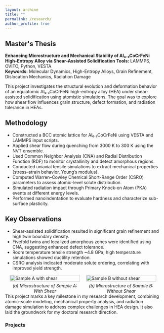 ```yaml
---
layout: archive
title: ""
permalink: /research/
author_profile: true
---
```

## Master's Thesis
**Enhancing Microstructure and Mechanical Stability of Al₀.₃CoCrFeNi High-Entropy Alloy via Shear-Assisted Solidification**
**Tools:** LAMMPS, OVITO, Python, VESTA  
**Keywords:** Molecular Dynamics, High-Entropy Alloys, Grain Refinement, Dislocation Mechanics, Radiation Damage

This project investigates the structural evolution and deformation behavior of an equiatomic Al₀.₃CoCrFeNi high-entropy alloy (HEA) under shear-assisted solidification using atomistic simulations. The goal was to explore how shear flow influences grain structure, defect formation, and radiation tolerance in HEAs. 
## Methodology
- Constructed a BCC atomic lattice for Al₀.₃CoCrFeNi using VESTA and LAMMPS input scripts.  
- Applied shear flow during quenching from 3000 K to 300 K using the NVT ensemble.  
- Used Common Neighbor Analysis (CNA) and Radial Distribution Function (RDF) to monitor crystallinity and detect amorphous regions.  
- Conducted uniaxial tensile simulations to extract mechanical properties (stress–strain behavior, Young’s modulus).  
- Computed Warren–Cowley Chemical Short-Range Order (CSRO) parameters to assess atomic-level solute distribution.  
- Simulated radiation impact through Primary Knock-on Atom (PKA) events at different energy levels.  
- Performed nanoindentation to evaluate hardness and characterize sub-surface plasticity. 

## Key Observations 
- Shear-assisted solidification resulted in significant grain refinement and high twin boundary density.  
- Fivefold twins and localized amorphous zones were identified using CNA, suggesting enhanced defect tolerance.  
- Room temperature tensile strength ~4.8 GPa; high temperature simulations showed ductility retention.  
- CSRO analysis indicated moderate solute ordering, correlating with improved yield strength.  
<!-- <img src="{{ site.baseurl }}/assets/images/Slide2.PNG" alt="Description" width="500"/> 
<img src="{{ site.baseurl }}/assets/images/Slide3.PNG" alt="Description" width="500"/> -->
<div style="display: flex; gap: 20px; flex-wrap: wrap; justify-content: center; align-items: flex-start;">

  <figure style="width: 45%; margin: 0;">
    <img src="{{ site.baseurl }}/assets/images/sampleA.PNG" alt="Sample A with shear" style="width: 100%;">
    <figcaption style="text-align: center !important; font-style: italic; margin-top: 5px;">(a) Microstructure of Sample A: With Shear</figcaption>
  </figure>

  <figure style="width: 45%; margin: 0;">
    <img src="{{ site.baseurl }}/assets/images/sampleB.PNG" alt="Sample B without shear" style="width: 100%;">
    <figcaption style="text-align: center !important; font-style: italic; margin-top: 5px;">(b) Microstructure of Sample B: Without Shear</figcaption>
  </figure>

</div>
This project marks a key milestone in my research development, combining atomic-scale modeling, mechanical property analysis, and radiation damage simulation to address complex challenges in HEA design. It also laid the groundwork for my doctoral research direction.

### Projects

